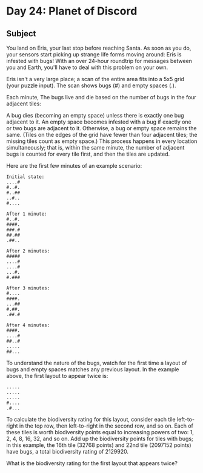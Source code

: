 # Day 24: Planet of Discord

## Subject

You land on Eris, your last stop before reaching Santa. As soon as you do,
your sensors start picking up strange life forms moving around: Eris is
infested with bugs! With an over 24-hour roundtrip for messages between you
and Earth, you'll have to deal with this problem on your own.

Eris isn't a very large place; a scan of the entire area fits into a 5x5 grid
(your puzzle input). The scan shows bugs (#) and empty spaces (.).

Each minute, The bugs live and die based on the number of bugs in the four
adjacent tiles:

A bug dies (becoming an empty space) unless there is exactly one bug adjacent
to it.
An empty space becomes infested with a bug if exactly one or two bugs are
adjacent to it.
Otherwise, a bug or empty space remains the same. (Tiles on the edges of the
grid have fewer than four adjacent tiles; the missing tiles count as empty
space.) This process happens in every location simultaneously; that is,
within the same minute, the number of adjacent bugs is counted for every tile
first, and then the tiles are updated.

Here are the first few minutes of an example scenario:

    Initial state:
    ....#
    #..#.
    #..##
    ..#..
    #....

    After 1 minute:
    #..#.
    ####.
    ###.#
    ##.##
    .##..

    After 2 minutes:
    #####
    ....#
    ....#
    ...#.
    #.###

    After 3 minutes:
    #....
    ####.
    ...##
    #.##.
    .##.#

    After 4 minutes:
    ####.
    ....#
    ##..#
    .....
    ##...

To understand the nature of the bugs, watch for the first time a layout of bugs and empty spaces matches any previous layout. In the example above, the first layout to appear twice is:

    .....
    .....
    .....
    #....
    .#...

To calculate the biodiversity rating for this layout, consider each tile
left-to-right in the top row, then left-to-right in the second row, and so
on. Each of these tiles is worth biodiversity points equal to increasing
powers of two: 1, 2, 4, 8, 16, 32, and so on. Add up the biodiversity points
for tiles with bugs; in this example, the 16th tile (32768 points) and 22nd
tile (2097152 points) have bugs, a total biodiversity rating of 2129920.

What is the biodiversity rating for the first layout that appears twice?